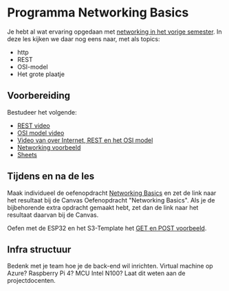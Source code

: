 # Programma Networking Basics
Je hebt al wat ervaring opgedaan met [networking in het vorige semester](https://github.com/HU-TI-DEV/TI-S2/tree/main/infrastructuur).
In deze les kijken we daar nog eens naar, met als topics:
- http
- REST
- OSI-model
- Het grote plaatje

## Voorbereiding
Bestudeer het volgende:
- [REST video](https://www.youtube.com/watch?v=-mN3VyJuCjM&t=47s)
- [OSI model video](https://www.youtube.com/watch?v=0y6FtKsg6J4)
- [Video van over Internet, REST en het OSI model](https://youtu.be/KRQ9wSHRSqM)
- [Networking voorbeeld](../../infrastructuur/networking-voorbeeld/README.md)
- [Sheets](../../onderwijsmateriaal/presentaties/Communication_Protocols_v1.0.pptx)

## Tijdens en na de les
Maak individueel de oefenopdracht [Networking Basics](../../onderwijsmateriaal/opdrachten/oefenopdrachten/networking-basics/networking-basics.md) en zet de link naar het resultaat bij de Canvas Oefenopdracht "Networking Basics".
Als je de bijbehorende extra opdracht gemaakt hebt, zet dan de link naar het resultaat daarvan bij de Canvas.

Oefen met de ESP32 en het S3-Template het [GET en POST voorbeeld](https://github.com/HU-TI-DEV/S3-Template/tree/main/apps/http_led_control). 

## Infra structuur
Bedenk met je team hoe je de back-end wil inrichten. Virtual machine op Azure? Raspberry Pi 4? MCU Intel N100? Laat dit weten aan de projectdocenten.